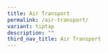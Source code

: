 ```yaml
---
title: Air Transport
permalink: /air-transport/
variant: tiptap
description: ""
third_nav_title: Air Transport
---
```

